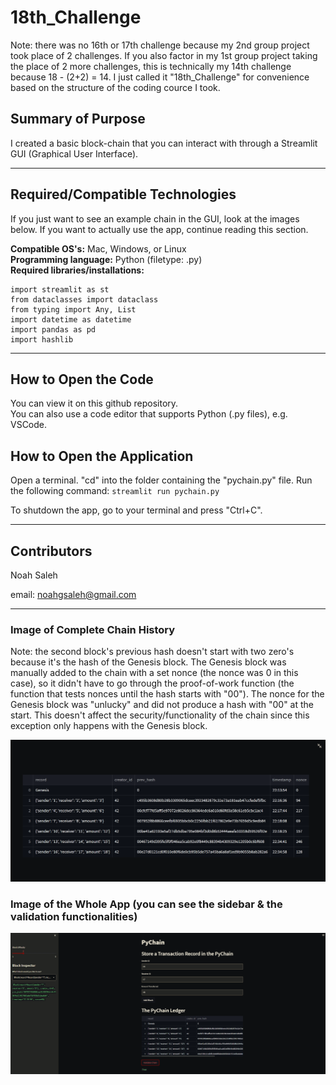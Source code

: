 # 18th_Challenge
Note: there was no 16th or 17th challenge because my 2nd group project took place of 2 challenges. If you also factor in my 1st group project taking the place of 2 more challenges, this is technically my 14th challenge because 18 - (2+2) = 14. I just called it "18th_Challenge" for convenience based on the structure of the coding cource I took.

## Summary of Purpose  

I created a basic block-chain that you can interact with through a Streamlit GUI (Graphical User Interface).

---

## Required/Compatible Technologies

If you just want to see an example chain in the GUI, look at the images below.
If you want to actually use the app, continue reading this section.

**Compatible OS's:** Mac, Windows, or Linux  
**Programming language:** Python (filetype: .py)  
**Required libraries/installations:**  

```
import streamlit as st
from dataclasses import dataclass
from typing import Any, List
import datetime as datetime
import pandas as pd
import hashlib
```

----
## How to Open the Code

You can view it on this github repository.  
You can also use a code editor that supports Python (.py files), e.g. VSCode.

## How to Open the Application

Open a terminal. "cd" into the folder containing the "pychain.py" file.
Run the following command:
`streamlit run pychain.py`

To shutdown the app, go to your terminal and press "Ctrl+C".

---

## Contributors

Noah Saleh

email: noahgsaleh@gmail.com

---

### Image of Complete Chain History

Note: the second block's previous hash doesn't start with two zero's because it's the hash of the Genesis block. The Genesis block was manually added to the chain with a set nonce (the nonce was 0 in this case), so it didn't have to go through the proof-of-work function (the function that tests nonces until the hash starts with "00"). The nonce for the Genesis block was "unlucky" and did not produce a hash with "00" at the start. This doesn't affect the security/functionality of the chain since this exception only happens with the Genesis block.

![complete_df](./images/complete_df.png)  


### Image of the Whole App (you can see the sidebar & the validation functionalities)

![side_bar_&_validation](./images/side_bar_&_validation.png)  